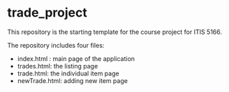 # trade_project
This repository is the starting template for the course project for ITIS 5166. 

The repository includes four files:

- index.html : main page of the application
- trades.html: the listing page
- trade.html: the individual item page
- newTrade.html: adding new item page
